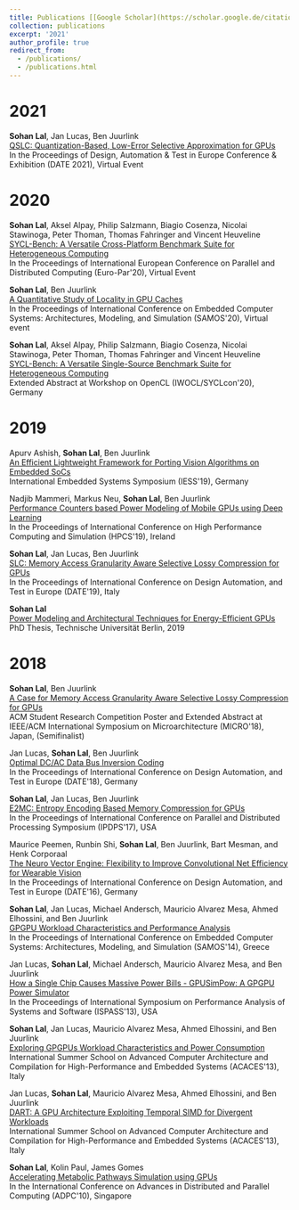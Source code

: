 ```yaml
---
title: Publications [[Google Scholar](https://scholar.google.de/citations?user=0C7ensoAAAAJ&hl=en)]
collection: publications
excerpt: '2021'
author_profile: true
redirect_from: 
  - /publications/
  - /publications.html
---
```


2021
===

**Sohan Lal**, Jan Lucas, Ben Juurlink <br> 
[QSLC: Quantization-Based, Low-Error Selective Approximation for GPUs](https://ieeexplore.ieee.org/abstract/document/9474124) <br> 
In the Proceedings of Design, Automation & Test in Europe Conference & Exhibition (DATE 2021), Virtual Event

2020
===
**Sohan Lal**, Aksel Alpay, Philip Salzmann, Biagio Cosenza, Nicolai Stawinoga, Peter Thoman, Thomas Fahringer and Vincent Heuveline <br>
[SYCL-Bench: A Versatile Cross-Platform Benchmark Suite for Heterogeneous Computing](https://link.springer.com/chapter/10.1007/978-3-030-57675-2_39) <br>
In the Proceedings of International European Conference on Parallel and Distributed Computing (Euro-Par'20), Virtual Event
    
**Sohan Lal**, Ben Juurlink <br>
[A Quantitative Study of Locality in GPU Caches](https://link.springer.com/chapter/10.1007/978-3-030-60939-9_16) <br>
In the Proceedings of International Conference on Embedded Computer Systems: Architectures, Modeling, and Simulation (SAMOS'20), Virtual event
    
**Sohan Lal**, Aksel Alpay, Philip Salzmann, Biagio Cosenza, Nicolai Stawinoga, Peter Thoman, Thomas Fahringer and Vincent Heuveline <br>
[SYCL-Bench: A Versatile Single-Source Benchmark Suite for Heterogeneous Computing](https://dl.acm.org/doi/pdf/10.1145/3388333.3388669) <br>
Extended Abstract at Workshop on OpenCL (IWOCL/SYCLcon'20), Germany

2019
===
Apurv Ashish, **Sohan Lal**, Ben Juurlink <br> 
[An Efficient Lightweight Framework for Porting Vision Algorithms on Embedded SoCs](https://www.depositonce.tu-berlin.de/handle/11303/10722) <br>
International Embedded Systems Symposium (IESS'19), Germany
   
Nadjib Mammeri, Markus Neu, **Sohan Lal**, Ben Juurlink <br>
[Performance Counters based Power Modeling of Mobile GPUs using Deep Learning](https://ieeexplore.ieee.org/abstract/document/9188139) <br>
In the Proceedings of International Conference on High Performance Computing and Simulation (HPCS'19), Ireland
          
**Sohan Lal**, Jan Lucas, Ben Juurlink <br>
[SLC: Memory Access Granularity Aware Selective Lossy Compression for GPUs](https://ieeexplore.ieee.org/abstract/document/8714810) <br>
In the Proceedings of International Conference on Design Automation, and Test in Europe (DATE'19), Italy

**Sohan Lal** <br>
[Power Modeling and Architectural Techniques for Energy-Efficient GPUs](https://www.depositonce.tu-berlin.de/handle/11303/10167) <br>
PhD Thesis, Technische Universität Berlin, 2019

2018
===
**Sohan Lal**, Ben Juurlink <br>
[A Case for Memory Access Granularity Aware Selective Lossy Compression for GPUs](https://www.microarch.org/micro51/SRC/posters/14_lal.pdf) <br>
ACM Student Research Competition Poster and Extended Abstract at IEEE/ACM International Symposium on Microarchitecture (MICRO'18), Japan, (Semifinalist)

Jan Lucas, **Sohan Lal**, Ben Juurlink <br>
[Optimal DC/AC Data Bus Inversion Coding](https://ieeexplore.ieee.org/abstract/document/8342169) <br>
In the Proceedings of International Conference on Design Automation, and Test in Europe (DATE'18), Germany
    
**Sohan Lal**, Jan Lucas, Ben Juurlink <br>
[E2MC: Entropy Encoding Based Memory Compression for GPUs](https://ieeexplore.ieee.org/abstract/document/7967202) <br>
In the Proceedings of International Conference on Parallel and Distributed Processing Symposium (IPDPS'17), USA
  
Maurice Peemen, Runbin Shi, **Sohan Lal**, Ben Juurlink, Bart Mesman, and Henk Corporaal <br>
[The Neuro Vector Engine: Flexibility to Improve Convolutional Net Efficiency for Wearable Vision](https://ieeexplore.ieee.org/abstract/document/7459569) <br>
In the Proceedings of International Conference on Design Automation, and Test in Europe (DATE'16), Germany

**Sohan Lal**, Jan Lucas, Michael Andersch, Mauricio Alvarez Mesa, Ahmed Elhossini, and Ben Juurlink <br>
[GPGPU Workload Characteristics and Performance Analysis](https://ieeexplore.ieee.org/abstract/document/6893202) <br>
In the Proceedings of International Conference on Embedded Computer Systems: Architectures, Modeling, and Simulation (SAMOS'14), Greece

Jan Lucas, **Sohan Lal**, Michael Andersch, Mauricio Alvarez Mesa, and Ben Juurlink <br>
[How a Single Chip Causes Massive Power Bills - GPUSimPow: A GPGPU Power Simulator](https://ieeexplore.ieee.org/abstract/document/6557150) <br>
In the Proceedings of International Symposium on Performance Analysis of Systems and Software (ISPASS'13), USA

**Sohan Lal**, Jan Lucas, Mauricio Alvarez Mesa, Ahmed Elhossini, and Ben Juurlink <br>
[Exploring GPGPUs Workload Characteristics and Power Consumption](http://www.redaktion.tu-berlin.de/fileadmin/fg196/publication/acaces2013.pdf) <br>
International Summer School on Advanced Computer Architecture and Compilation for High-Performance and Embedded Systems (ACACES'13), Italy

Jan Lucas, **Sohan Lal**, Mauricio Alvarez Mesa, Ahmed Elhossini, and Ben Juurlink <br>
[DART: A GPU Architecture Exploiting Temporal SIMD for Divergent Workloads](https://lpgpu.org/wp/wp-content/uploads/2013/06/dart.pdf) <br>
International Summer School on Advanced Computer Architecture and Compilation for High-Performance and Embedded Systems (ACACES'13), Italy

**Sohan Lal**, Kolin Paul, James Gomes <br>
[Accelerating Metabolic Pathways Simulation using GPUs](https://dl4.globalstf.org/products-page/proceedings/dc/accelerating-metabolic-pathways-simulation-using-gpus/) <br>
In the International Conference on Advances in Distributed and Parallel Computing (ADPC'10), Singapore


